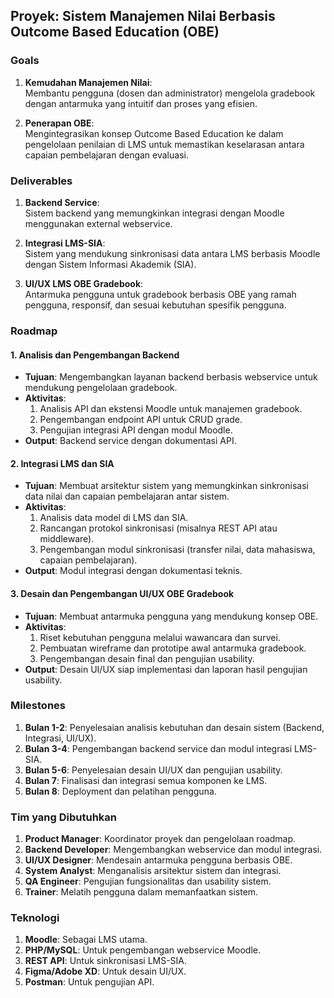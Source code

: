 
## **Proyek: Sistem Manajemen Nilai Berbasis Outcome Based Education (OBE)**

### **Goals**

1. **Kemudahan Manajemen Nilai**:  
   Membantu pengguna (dosen dan administrator) mengelola gradebook dengan antarmuka yang intuitif dan proses yang efisien.  

2. **Penerapan OBE**:  
   Mengintegrasikan konsep Outcome Based Education ke dalam pengelolaan penilaian di LMS untuk memastikan keselarasan antara capaian pembelajaran dengan evaluasi.


### **Deliverables**

1. **Backend Service**:  
   Sistem backend yang memungkinkan integrasi dengan Moodle menggunakan external webservice.  

2. **Integrasi LMS-SIA**:  
   Sistem yang mendukung sinkronisasi data antara LMS berbasis Moodle dengan Sistem Informasi Akademik (SIA).  

3. **UI/UX LMS OBE Gradebook**:  
   Antarmuka pengguna untuk gradebook berbasis OBE yang ramah pengguna, responsif, dan sesuai kebutuhan spesifik pengguna.  


### **Roadmap**

#### **1. Analisis dan Pengembangan Backend**  
   - **Tujuan**: Mengembangkan layanan backend berbasis webservice untuk mendukung pengelolaan gradebook.  
   - **Aktivitas**:
     1. Analisis API dan ekstensi Moodle untuk manajemen gradebook.
     2. Pengembangan endpoint API untuk CRUD grade.
     3. Pengujian integrasi API dengan modul Moodle.  
   - **Output**: Backend service dengan dokumentasi API.  

#### **2. Integrasi LMS dan SIA**  
   - **Tujuan**: Membuat arsitektur sistem yang memungkinkan sinkronisasi data nilai dan capaian pembelajaran antar sistem.  
   - **Aktivitas**:
     1. Analisis data model di LMS dan SIA.
     2. Rancangan protokol sinkronisasi (misalnya REST API atau middleware).
     3. Pengembangan modul sinkronisasi (transfer nilai, data mahasiswa, capaian pembelajaran).  
   - **Output**: Modul integrasi dengan dokumentasi teknis.  

#### **3. Desain dan Pengembangan UI/UX OBE Gradebook**  
   - **Tujuan**: Membuat antarmuka pengguna yang mendukung konsep OBE.  
   - **Aktivitas**:
     1. Riset kebutuhan pengguna melalui wawancara dan survei.
     2. Pembuatan wireframe dan prototipe awal antarmuka gradebook.
     3. Pengembangan desain final dan pengujian usability.  
   - **Output**: Desain UI/UX siap implementasi dan laporan hasil pengujian usability.  

### **Milestones**

1. **Bulan 1-2**: Penyelesaian analisis kebutuhan dan desain sistem (Backend, Integrasi, UI/UX).  
2. **Bulan 3-4**: Pengembangan backend service dan modul integrasi LMS-SIA.  
3. **Bulan 5-6**: Penyelesaian desain UI/UX dan pengujian usability.  
4. **Bulan 7**: Finalisasi dan integrasi semua komponen ke LMS.  
5. **Bulan 8**: Deployment dan pelatihan pengguna.  


### **Tim yang Dibutuhkan**

1. **Product Manager**: Koordinator proyek dan pengelolaan roadmap.  
2. **Backend Developer**: Mengembangkan webservice dan modul integrasi.  
3. **UI/UX Designer**: Mendesain antarmuka pengguna berbasis OBE.  
4. **System Analyst**: Menganalisis arsitektur sistem dan integrasi.  
5. **QA Engineer**: Pengujian fungsionalitas dan usability sistem.  
6. **Trainer**: Melatih pengguna dalam memanfaatkan sistem.  

### **Teknologi**

1. **Moodle**: Sebagai LMS utama.  
2. **PHP/MySQL**: Untuk pengembangan webservice Moodle.  
3. **REST API**: Untuk sinkronisasi LMS-SIA.  
4. **Figma/Adobe XD**: Untuk desain UI/UX.  
5. **Postman**: Untuk pengujian API.  


